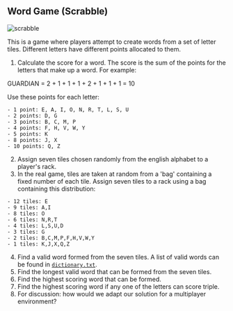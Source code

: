 Word Game (Scrabble)
--------------------
![scrabble](https://www.word-grabber.com/3/m/2012/02/scrabble-rack-with-tiles.jpg)

This is a game where players attempt to create words from a set of letter tiles.  Different letters have different points allocated to them.

1. Calculate the score for a word. The score is the sum of the points for the letters that make up a word. For example:

GUARDIAN = 2 + 1 + 1 + 1 + 2 + 1 + 1 + 1 = 10

Use these points for each letter:

```
- 1 point: E, A, I, O, N, R, T, L, S, U
- 2 points: D, G
- 3 points: B, C, M, P
- 4 points: F, H, V, W, Y
- 5 points: K
- 8 points: J, X
- 10 points: Q, Z
```

2. Assign seven tiles chosen randomly from the english alphabet to a player's rack.
3. In the real game, tiles are taken at random from a 'bag' containing a fixed number of each tile. Assign seven tiles to a rack using a bag containing this distribution:

```
- 12 tiles: E
- 9 tiles: A,I
- 8 tiles: O
- 6 tiles: N,R,T
- 4 tiles: L,S,U,D
- 3 tiles: G
- 2 tiles: B,C,M,P,F,H,V,W,Y
- 1 tiles: K,J,X,Q,Z
```

4. Find a valid word formed from the seven tiles. A list of valid words can be found in [`dictionary.txt`](./dictionary.txt).
5. Find the longest valid word that can be formed from the seven tiles.
6. Find the highest scoring word that can be formed.
7. Find the highest scoring word if any one of the letters can score triple.
8. For discussion: how would we adapt our solution for a multiplayer environment?
